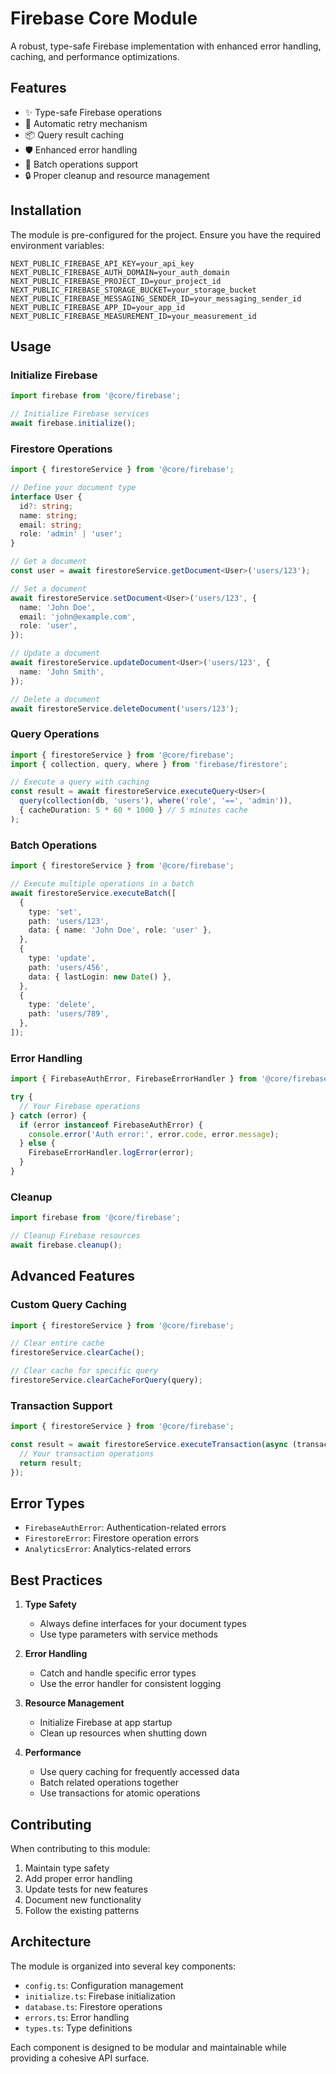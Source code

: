 # Firebase Core Module

A robust, type-safe Firebase implementation with enhanced error handling, caching, and performance
optimizations.

## Features

- ✨ Type-safe Firebase operations
- 🔄 Automatic retry mechanism
- 📦 Query result caching
- 🛡️ Enhanced error handling
- 🎯 Batch operations support
- 🔒 Proper cleanup and resource management

## Installation

The module is pre-configured for the project. Ensure you have the required environment variables:

```env
NEXT_PUBLIC_FIREBASE_API_KEY=your_api_key
NEXT_PUBLIC_FIREBASE_AUTH_DOMAIN=your_auth_domain
NEXT_PUBLIC_FIREBASE_PROJECT_ID=your_project_id
NEXT_PUBLIC_FIREBASE_STORAGE_BUCKET=your_storage_bucket
NEXT_PUBLIC_FIREBASE_MESSAGING_SENDER_ID=your_messaging_sender_id
NEXT_PUBLIC_FIREBASE_APP_ID=your_app_id
NEXT_PUBLIC_FIREBASE_MEASUREMENT_ID=your_measurement_id
```

## Usage

### Initialize Firebase

```typescript
import firebase from '@core/firebase';

// Initialize Firebase services
await firebase.initialize();
```

### Firestore Operations

```typescript
import { firestoreService } from '@core/firebase';

// Define your document type
interface User {
  id?: string;
  name: string;
  email: string;
  role: 'admin' | 'user';
}

// Get a document
const user = await firestoreService.getDocument<User>('users/123');

// Set a document
await firestoreService.setDocument<User>('users/123', {
  name: 'John Doe',
  email: 'john@example.com',
  role: 'user',
});

// Update a document
await firestoreService.updateDocument<User>('users/123', {
  name: 'John Smith',
});

// Delete a document
await firestoreService.deleteDocument('users/123');
```

### Query Operations

```typescript
import { firestoreService } from '@core/firebase';
import { collection, query, where } from 'firebase/firestore';

// Execute a query with caching
const result = await firestoreService.executeQuery<User>(
  query(collection(db, 'users'), where('role', '==', 'admin')),
  { cacheDuration: 5 * 60 * 1000 } // 5 minutes cache
);
```

### Batch Operations

```typescript
import { firestoreService } from '@core/firebase';

// Execute multiple operations in a batch
await firestoreService.executeBatch([
  {
    type: 'set',
    path: 'users/123',
    data: { name: 'John Doe', role: 'user' },
  },
  {
    type: 'update',
    path: 'users/456',
    data: { lastLogin: new Date() },
  },
  {
    type: 'delete',
    path: 'users/789',
  },
]);
```

### Error Handling

```typescript
import { FirebaseAuthError, FirebaseErrorHandler } from '@core/firebase';

try {
  // Your Firebase operations
} catch (error) {
  if (error instanceof FirebaseAuthError) {
    console.error('Auth error:', error.code, error.message);
  } else {
    FirebaseErrorHandler.logError(error);
  }
}
```

### Cleanup

```typescript
import firebase from '@core/firebase';

// Cleanup Firebase resources
await firebase.cleanup();
```

## Advanced Features

### Custom Query Caching

```typescript
import { firestoreService } from '@core/firebase';

// Clear entire cache
firestoreService.clearCache();

// Clear cache for specific query
firestoreService.clearCacheForQuery(query);
```

### Transaction Support

```typescript
import { firestoreService } from '@core/firebase';

const result = await firestoreService.executeTransaction(async (transaction) => {
  // Your transaction operations
  return result;
});
```

## Error Types

- `FirebaseAuthError`: Authentication-related errors
- `FirestoreError`: Firestore operation errors
- `AnalyticsError`: Analytics-related errors

## Best Practices

1. **Type Safety**

   - Always define interfaces for your document types
   - Use type parameters with service methods

2. **Error Handling**

   - Catch and handle specific error types
   - Use the error handler for consistent logging

3. **Resource Management**

   - Initialize Firebase at app startup
   - Clean up resources when shutting down

4. **Performance**
   - Use query caching for frequently accessed data
   - Batch related operations together
   - Use transactions for atomic operations

## Contributing

When contributing to this module:

1. Maintain type safety
2. Add proper error handling
3. Update tests for new features
4. Document new functionality
5. Follow the existing patterns

## Architecture

The module is organized into several key components:

- `config.ts`: Configuration management
- `initialize.ts`: Firebase initialization
- `database.ts`: Firestore operations
- `errors.ts`: Error handling
- `types.ts`: Type definitions

Each component is designed to be modular and maintainable while providing a cohesive API surface.
